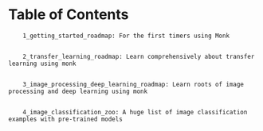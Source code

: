 # Table of Contents
    
        1_getting_started_roadmap: For the first timers using Monk
    
        
        2_transfer_learning_roadmap: Learn comprehensively about transfer learning using monk
    
    
        3_image_processing_deep_learning_roadmap: Learn roots of image processing and deep learning using monk
    
    
        4_image_classification_zoo: A huge list of image classification examples with pre-trained models



